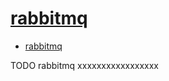 # [rabbitmq](https://www.rabbitmq.com/)

- [rabbitmq](#rabbitmq)







TODO rabbitmq xxxxxxxxxxxxxxxxx